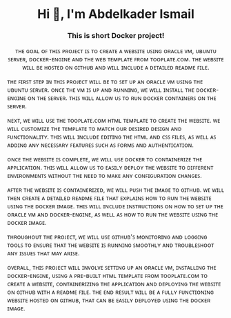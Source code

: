 
<h1 align="center">Hi 👋, I'm Abdelkader Ismail</h1>
<h3 align="center">This is short Docker project!</h3>

<p align="center">
ᴛʜᴇ ɢᴏᴀʟ ᴏꜰ ᴛʜɪꜱ ᴘʀᴏᴊᴇᴄᴛ ɪꜱ ᴛᴏ ᴄʀᴇᴀᴛᴇ ᴀ ᴡᴇʙꜱɪᴛᴇ ᴜꜱɪɴɢ ᴏʀᴀᴄʟᴇ ᴠᴍ, ᴜʙᴜɴᴛᴜ ꜱᴇʀᴠᴇʀ, ᴅᴏᴄᴋᴇʀ-ᴇɴɢɪɴᴇ ᴀɴᴅ ᴛʜᴇ ᴡᴇʙ ᴛᴇᴍᴘʟᴀᴛᴇ ꜰʀᴏᴍ ᴛᴏᴏᴘʟᴀᴛᴇ.ᴄᴏᴍ. ᴛʜᴇ ᴡᴇʙꜱɪᴛᴇ ᴡɪʟʟ ʙᴇ ʜᴏꜱᴛᴇᴅ ᴏɴ ɢɪᴛʜᴜʙ ᴀɴᴅ ᴡɪʟʟ ɪɴᴄʟᴜᴅᴇ ᴀ ᴅᴇᴛᴀɪʟᴇᴅ ʀᴇᴀᴅᴍᴇ ꜰɪʟᴇ.

ᴛʜᴇ ꜰɪʀꜱᴛ ꜱᴛᴇᴘ ɪɴ ᴛʜɪꜱ ᴘʀᴏᴊᴇᴄᴛ ᴡɪʟʟ ʙᴇ ᴛᴏ ꜱᴇᴛ ᴜᴘ ᴀɴ ᴏʀᴀᴄʟᴇ ᴠᴍ ᴜꜱɪɴɢ ᴛʜᴇ ᴜʙᴜɴᴛᴜ ꜱᴇʀᴠᴇʀ. ᴏɴᴄᴇ ᴛʜᴇ ᴠᴍ ɪꜱ ᴜᴘ ᴀɴᴅ ʀᴜɴɴɪɴɢ, ᴡᴇ ᴡɪʟʟ ɪɴꜱᴛᴀʟʟ ᴛʜᴇ ᴅᴏᴄᴋᴇʀ-ᴇɴɢɪɴᴇ ᴏɴ ᴛʜᴇ ꜱᴇʀᴠᴇʀ. ᴛʜɪꜱ ᴡɪʟʟ ᴀʟʟᴏᴡ ᴜꜱ ᴛᴏ ʀᴜɴ ᴅᴏᴄᴋᴇʀ ᴄᴏɴᴛᴀɪɴᴇʀꜱ ᴏɴ ᴛʜᴇ ꜱᴇʀᴠᴇʀ.

ɴᴇxᴛ, ᴡᴇ ᴡɪʟʟ ᴜꜱᴇ ᴛʜᴇ ᴛᴏᴏᴘʟᴀᴛᴇ.ᴄᴏᴍ ʜᴛᴍʟ ᴛᴇᴍᴘʟᴀᴛᴇ ᴛᴏ ᴄʀᴇᴀᴛᴇ ᴛʜᴇ ᴡᴇʙꜱɪᴛᴇ. ᴡᴇ ᴡɪʟʟ ᴄᴜꜱᴛᴏᴍɪᴢᴇ ᴛʜᴇ ᴛᴇᴍᴘʟᴀᴛᴇ ᴛᴏ ᴍᴀᴛᴄʜ ᴏᴜʀ ᴅᴇꜱɪʀᴇᴅ ᴅᴇꜱɪɢɴ ᴀɴᴅ ꜰᴜɴᴄᴛɪᴏɴᴀʟɪᴛʏ. ᴛʜɪꜱ ᴡɪʟʟ ɪɴᴄʟᴜᴅᴇ ᴇᴅɪᴛɪɴɢ ᴛʜᴇ ʜᴛᴍʟ ᴀɴᴅ ᴄꜱꜱ ꜰɪʟᴇꜱ, ᴀꜱ ᴡᴇʟʟ ᴀꜱ ᴀᴅᴅɪɴɢ ᴀɴʏ ɴᴇᴄᴇꜱꜱᴀʀʏ ꜰᴇᴀᴛᴜʀᴇꜱ ꜱᴜᴄʜ ᴀꜱ ꜰᴏʀᴍꜱ ᴀɴᴅ ᴀᴜᴛʜᴇɴᴛɪᴄᴀᴛɪᴏɴ.

ᴏɴᴄᴇ ᴛʜᴇ ᴡᴇʙꜱɪᴛᴇ ɪꜱ ᴄᴏᴍᴘʟᴇᴛᴇ, ᴡᴇ ᴡɪʟʟ ᴜꜱᴇ ᴅᴏᴄᴋᴇʀ ᴛᴏ ᴄᴏɴᴛᴀɪɴᴇʀɪᴢᴇ ᴛʜᴇ ᴀᴘᴘʟɪᴄᴀᴛɪᴏɴ. ᴛʜɪꜱ ᴡɪʟʟ ᴀʟʟᴏᴡ ᴜꜱ ᴛᴏ ᴇᴀꜱɪʟʏ ᴅᴇᴘʟᴏʏ ᴛʜᴇ ᴡᴇʙꜱɪᴛᴇ ᴛᴏ ᴅɪꜰꜰᴇʀᴇɴᴛ ᴇɴᴠɪʀᴏɴᴍᴇɴᴛꜱ ᴡɪᴛʜᴏᴜᴛ ᴛʜᴇ ɴᴇᴇᴅ ᴛᴏ ᴍᴀᴋᴇ ᴀɴʏ ᴄᴏɴꜰɪɢᴜʀᴀᴛɪᴏɴ ᴄʜᴀɴɢᴇꜱ.

ᴀꜰᴛᴇʀ ᴛʜᴇ ᴡᴇʙꜱɪᴛᴇ ɪꜱ ᴄᴏɴᴛᴀɪɴᴇʀɪᴢᴇᴅ, ᴡᴇ ᴡɪʟʟ ᴘᴜꜱʜ ᴛʜᴇ ɪᴍᴀɢᴇ ᴛᴏ ɢɪᴛʜᴜʙ. ᴡᴇ ᴡɪʟʟ ᴛʜᴇɴ ᴄʀᴇᴀᴛᴇ ᴀ ᴅᴇᴛᴀɪʟᴇᴅ ʀᴇᴀᴅᴍᴇ ꜰɪʟᴇ ᴛʜᴀᴛ ᴇxᴘʟᴀɪɴꜱ ʜᴏᴡ ᴛᴏ ʀᴜɴ ᴛʜᴇ ᴡᴇʙꜱɪᴛᴇ ᴜꜱɪɴɢ ᴛʜᴇ ᴅᴏᴄᴋᴇʀ ɪᴍᴀɢᴇ. ᴛʜɪꜱ ᴡɪʟʟ ɪɴᴄʟᴜᴅᴇ ɪɴꜱᴛʀᴜᴄᴛɪᴏɴꜱ ᴏɴ ʜᴏᴡ ᴛᴏ ꜱᴇᴛ ᴜᴘ ᴛʜᴇ ᴏʀᴀᴄʟᴇ ᴠᴍ ᴀɴᴅ ᴅᴏᴄᴋᴇʀ-ᴇɴɢɪɴᴇ, ᴀꜱ ᴡᴇʟʟ ᴀꜱ ʜᴏᴡ ᴛᴏ ʀᴜɴ ᴛʜᴇ ᴡᴇʙꜱɪᴛᴇ ᴜꜱɪɴɢ ᴛʜᴇ ᴅᴏᴄᴋᴇʀ ɪᴍᴀɢᴇ.

ᴛʜʀᴏᴜɢʜᴏᴜᴛ ᴛʜᴇ ᴘʀᴏᴊᴇᴄᴛ, ᴡᴇ ᴡɪʟʟ ᴜꜱᴇ ɢɪᴛʜᴜʙ'ꜱ ᴍᴏɴɪᴛᴏʀɪɴɢ ᴀɴᴅ ʟᴏɢɢɪɴɢ ᴛᴏᴏʟꜱ ᴛᴏ ᴇɴꜱᴜʀᴇ ᴛʜᴀᴛ ᴛʜᴇ ᴡᴇʙꜱɪᴛᴇ ɪꜱ ʀᴜɴɴɪɴɢ ꜱᴍᴏᴏᴛʜʟʏ ᴀɴᴅ ᴛʀᴏᴜʙʟᴇꜱʜᴏᴏᴛ ᴀɴʏ ɪꜱꜱᴜᴇꜱ ᴛʜᴀᴛ ᴍᴀʏ ᴀʀɪꜱᴇ.

ᴏᴠᴇʀᴀʟʟ, ᴛʜɪꜱ ᴘʀᴏᴊᴇᴄᴛ ᴡɪʟʟ ɪɴᴠᴏʟᴠᴇ ꜱᴇᴛᴛɪɴɢ ᴜᴘ ᴀɴ ᴏʀᴀᴄʟᴇ ᴠᴍ, ɪɴꜱᴛᴀʟʟɪɴɢ ᴛʜᴇ ᴅᴏᴄᴋᴇʀ-ᴇɴɢɪɴᴇ, ᴜꜱɪɴɢ ᴀ ᴘʀᴇ-ʙᴜɪʟᴛ ʜᴛᴍʟ ᴛᴇᴍᴘʟᴀᴛᴇ ꜰʀᴏᴍ ᴛᴏᴏᴘʟᴀᴛᴇ.ᴄᴏᴍ ᴛᴏ ᴄʀᴇᴀᴛᴇ ᴀ ᴡᴇʙꜱɪᴛᴇ, ᴄᴏɴᴛᴀɪɴᴇʀɪᴢɪɴɢ ᴛʜᴇ ᴀᴘᴘʟɪᴄᴀᴛɪᴏɴ ᴀɴᴅ ᴅᴇᴘʟᴏʏɪɴɢ ᴛʜᴇ ᴡᴇʙꜱɪᴛᴇ ᴏɴ ɢɪᴛʜᴜʙ ᴡɪᴛʜ ᴀ ʀᴇᴀᴅᴍᴇ ꜰɪʟᴇ. ᴛʜᴇ ᴇɴᴅ ʀᴇꜱᴜʟᴛ ᴡɪʟʟ ʙᴇ ᴀ ꜰᴜʟʟʏ ꜰᴜɴᴄᴛɪᴏɴɪɴɢ ᴡᴇʙꜱɪᴛᴇ ʜᴏꜱᴛᴇᴅ ᴏɴ ɢɪᴛʜᴜʙ, ᴛʜᴀᴛ ᴄᴀɴ ʙᴇ ᴇᴀꜱɪʟʏ ᴅᴇᴘʟᴏʏᴇᴅ ᴜꜱɪɴɢ ᴛʜᴇ ᴅᴏᴄᴋᴇʀ ɪᴍᴀɢᴇ.
</p>
<link rel="stylesheet" href="https://cdn.jsdelivr.net/gh/devicons/devicon@v2.15.1/devicon.min.css">



